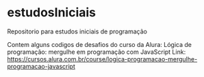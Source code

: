 # estudosIniciais
Repositorio para estudos iniciais de programação

Contem alguns codigos de desafios do curso da Alura: Lógica de programação: mergulhe em programação com JavaScript
Link: https://cursos.alura.com.br/course/logica-programacao-mergulhe-programacao-javascript


